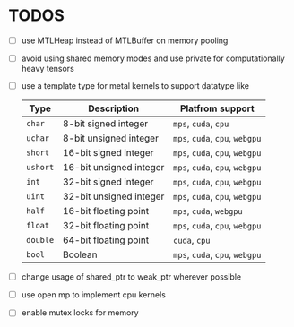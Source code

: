 
# TODOS
- [ ] use MTLHeap instead of MTLBuffer on memory pooling
- [ ] avoid using shared memory modes and use private for computationally heavy tensors
- [ ] use a template type for metal kernels to support datatype like
      
  | Type            | Description              | Platfrom support               |
  |-----------------|--------------------------|--------------------------------|
  | `char`          | 8-bit signed integer     | `mps`, `cuda`, `cpu`           |
  | `uchar`         | 8-bit unsigned integer   | `mps`, `cuda`, `cpu`, `webgpu` |
  | `short`         | 16-bit signed integer    | `mps`, `cuda`, `cpu`, `webgpu` |
  | `ushort`        | 16-bit unsigned integer  | `mps`, `cuda`, `cpu`, `webgpu` |
  | `int`           | 32-bit signed integer    | `mps`, `cuda`, `cpu`, `webgpu` |
  | `uint`          | 32-bit unsigned integer  | `mps`, `cuda`, `cpu`, `webgpu` |
  | `half`          | 16-bit floating point    | `mps`, `cuda`, `webgpu`        |
  | `float`         | 32-bit floating point    | `mps`, `cuda`, `cpu`, `webgpu` |
  | `double`        | 64-bit floating point    | `cuda`, `cpu`                  |
  | `bool`          | Boolean                  | `mps`, `cuda`, `cpu`, `webgpu` |

- [ ] change usage of shared_ptr to weak_ptr wherever possible
- [ ] use open mp to implement cpu kernels
- [ ] enable mutex locks for memory
 

